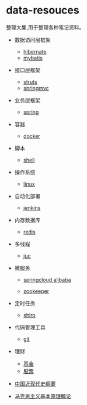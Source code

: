 # data-resouces
整理大集,用于整理各种笔记资料。

- 数据访问层框架
  - [hibernate]()
  - [mybatis]()
- 接口层框架
  - [struts]()
  - [springmvc]()
- 业务层框架

  - [spring]()

- 容器

  - [docker](docker/docker.md)

- 脚本

  - [shell](shell/shell.md)

- 操作系统

  - [linux](linux/linux.md)

- 自动化部署

  - [jenkins](jenkins/jenkins.md)
- 内存数据库

  - [redis](redis/redis.md)

- 多线程

  - [juc](juc/juc.md)

- 微服务
  - [springcloud alibaba](springcloud/SpringCloudAlibaba.md)

  - [zookeeper](zookeeper/zookeeper.md)

- 定时任务

  - [shiro](shiro/shiro.md)
- 代码管理工具

  - [git](git/git.md)

- 理财
  - [基金](基金理财课/基金理财课.md)
  - [股票](股票/股票.md)

- [中国近现代史纲要](中国近现代史纲要/中国近现代史纲要.md)
- [马克思主义基本原理概论](马克思主义基本原理概论/马克思主义基本原理概论.md)

